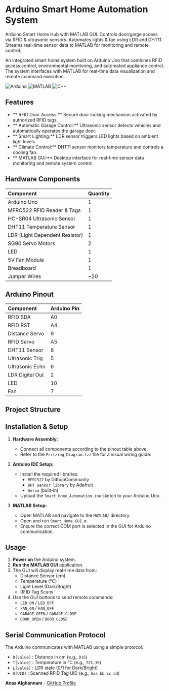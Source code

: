 # Arduino Smart Home Automation System
Arduino Smart Home Hub with MATLAB GUI. Controls door/garge access via RFID &amp; ultrasonic sensors. Automates lights &amp; fan using LDR and DHT11. Streams real-time sensor data to MATLAB for monitoring and remote control.

An integrated smart home system built on Arduino Uno that combines RFID access control, environmental monitoring, and automated appliance control. The system interfaces with MATLAB for real-time data visualization and remote command execution.

![Arduino](https://img.shields.io/badge/Arduino-Uno-00979D?style=for-the-badge&logo=arduino&logoColor=white)
![MATLAB](https://img.shields.io/badge/MATLAB-R2023a-0076A8?style=for-the-badge&logo=mathworks&logoColor=white)
![C++](https://img.shields.io/badge/C++-Arduino%20Framework-00599C?style=for-the-badge&logo=c%2B%2B&logoColor=white)

## Features

- ** RFID Door Access:** Secure door locking mechanism activated by authorized RFID tags.
- ** Automatic Garage Control:** Ultrasonic sensor detects vehicles and automatically operates the garage door.
- ** Smart Lighting:** LDR sensor triggers LED lights based on ambient light levels.
- ** Climate Control:** DHT11 sensor monitors temperature and controls a cooling fan.
- ** MATLAB GUI:** Desktop interface for real-time sensor data monitoring and remote system control.

## Hardware Components

| Component | Quantity |
| :--- | :--- |
| Arduino Uno | 1 |
| MFRC522 RFID Reader & Tags | 1 |
| HC-SR04 Ultrasonic Sensor | 1 |
| DHT11 Temperature Sensor | 1 |
| LDR (Light Dependent Resistor) | 1 |
| SG90 Servo Motors | 2 |
| LED | 1 |
| 5V Fan Module | 1 |
| Breadboard | 1 |
| Jumper Wires | ~20 |

## Arduino Pinout

| Component | Arduino Pin |
| :--- | :--- |
| RFID SDA | A0 |
| RFID RST | A4 |
| Distance Servo | 9 |
| RFID Servo | A5 |
| DHT11 Sensor | 8 |
| Ultrasonic Trig | 5 |
| Ultrasonic Echo | 6 |
| LDR Digital Out | 2 |
| LED | 10 |
| Fan | 7 |

## Project Structure

## Installation & Setup

1.  **Hardware Assembly:**
    *   Connect all components according to the pinout table above.
    *   Refer to the `Fritzing_Diagram.fzz` file for a visual wiring guide.

2.  **Arduino IDE Setup:**
    *   Install the required libraries:
        *   `MFRC522` by GithubCommunity
        *   `DHT sensor library` by Adafruit
        *   `Servo` (built-in)
    *   Upload the `Smart_Home_Automation.ino` sketch to your Arduino Uno.

3.  **MATLAB Setup:**
    *   Open MATLAB and navigate to the `MATLAB/` directory.
    *   Open and run `Smart_Home_GUI.m`.
    *   Ensure the correct COM port is selected in the GUI for Arduino communication.

## Usage

1.  **Power on** the Arduino system.
2.  **Run the MATLAB GUI** application.
3.  The GUI will display real-time data from:
    *   Distance Sensor (cm)
    *   Temperature (°C)
    *   Light Level (Dark/Bright)
    *   RFID Tag Scans
4.  Use the GUI buttons to send remote commands:
    *   `LED_ON` / `LED_OFF`
    *   `FAN_ON` / `FAN_OFF`
    *   `GARAGE_OPEN` / `GARAGE_CLOSE`
    *   `DOOR_OPEN` / `DOOR_CLOSE`

## Serial Communication Protocol

The Arduino communicates with MATLAB using a simple protocol:

- `D[value]` : Distance in cm (e.g., `D15`)
- `T[value]` : Temperature in °C (e.g., `T25.30`)
- `L[value]` : LDR state (0/1 for Dark/Bright)
- `G[UID]`   : Scanned RFID Tag UID (e.g., `Gaa bb cc dd`)

**Anas Alghannam** - [GitHub Profile](https://github.com/AnasAlghannam)
